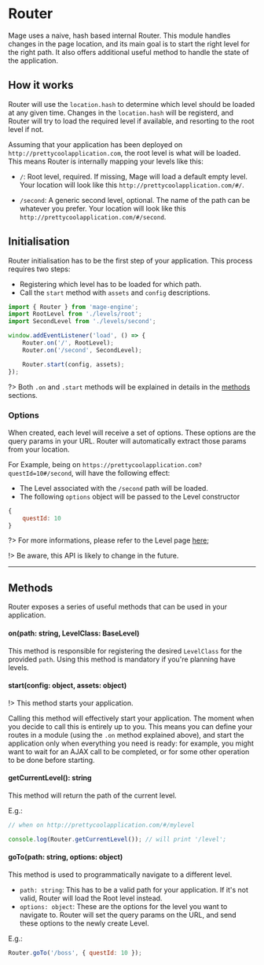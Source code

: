 # Router

Mage uses a naive, hash based internal Router. This module handles changes in the page location, and its main goal is to start the right level for the right path. It also offers additional useful method to handle the state of the application.

## How it works

Router will use the `location.hash` to determine which level should be loaded at any given time. Changes in the `location.hash` will be registerd, and Router will try to load the required level if available, and resorting to the root level if not.

Assuming that your application has been deployed on `http://prettycoolapplication.com`, the root level is what will be loaded.
This means Router is internally mapping your levels like this:

- `/`: Root level, required. If missing, Mage will load a default empty level. Your location will look like this `http://prettycoolapplication.com/#/`.

- `/second`: A generic second level, optional. The name of the path can be whatever you prefer. Your location will look like this `http://prettycoolapplication.com/#/second`.

## Initialisation

Router initialisation has to be the first step of your application. This process requires two steps:

- Registering which level has to be loaded for which path.
- Call the `start` method with `assets` and `config` descriptions.

```javascript
import { Router } from 'mage-engine';
import RootLevel from './levels/root';
import SecondLevel from './levels/second';

window.addEventListener('load', () => {
    Router.on('/', RootLevel);
    Router.on('/second', SecondLevel);

    Router.start(config, assets);
});
```

?> Both `.on` and `.start` methods will be explained in details in the [methods](/engine/advanced/router?id=methods) sections.

### Options

When created, each level will receive a set of options. These options are the query params in your URL. Router will automatically extract those params from your location.

For Example, being on `https://prettycoolapplication.com?questId=10#/second`, will have the following effect:
- The Level associated with the `/second` path will be loaded.
- The following `options` object will be passed to the Level constructor
```javascript
{
    questId: 10
}
```

?> For more informations, please refer to the Level page [here](/engine/advanced/core/level.md?id=constructor);

!> Be aware, this API is likely to change in the future. 

---

## Methods

Router exposes a series of useful methods that can be used in your application.

#### on(path: string, LevelClass: BaseLevel)

This method is responsible for registering the desired `LevelClass` for the provided `path`. Using this method is mandatory if you're planning have levels.

#### start(config: object, assets: object)

!> This method starts your application.

Calling this method will effectively start your application. The moment when you decide to call this is entirely up to you. This means you can define your routes in a module (using the `.on` method explained above), and start the application only when everything you need is ready: for example, you might want to wait for an AJAX call to be completed, or for some other operation to be done before starting.

#### getCurrentLevel(): string

This method will return the path of the current level.

E.g.:
```javascript
// when on http://prettycoolapplication.com/#/mylevel

console.log(Router.getCurrentLevel()); // will print '/level';
```

#### goTo(path: string, options: object)

This method is used to programmatically navigate to a different level.

- `path: string`: This has to be a valid path for your application. If it's not valid, Router will load the Root level instead.
- `options: object`: These are the options for the level you want to navigate to. Router will set the query params on the URL, and send these options to the newly create Level.

E.g.:
```javascript
Router.goTo('/boss', { questId: 10 });
```